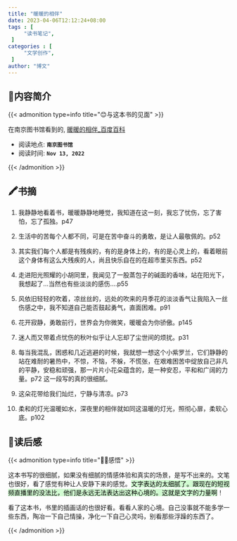 ```yaml
---
title: "暖暖的相伴"
date: 2023-04-06T12:12:24+08:00
tags : [                                    
     "读书笔记",
 ]
categories : [                              
     "文学创作",
 ]
author: "博文"
---
```


## 📜**内容简介**

{{< admonition type=info title="😊与这本书的见面"  >}}

 在南京图书馆看到的,  [暖暖的相伴_百度百科](https://baike.baidu.com/item/暖暖的相伴/60409812?fr=aladdin)

- 阅读地点: **`南京图书馆`**
- 阅读时间: **`Nov 13, 2022`**

{{< /admonition >}}

## 🖍️书摘

1. 我静静地看着书，暖暖静静地睡觉，我知道在这一刻，我忘了忧伤，忘了害怕，忘了孤独。p47

2. 生活中的苦每个人都不同，可是在苦中奋斗的勇敢，是让人最敬佩的。p52

3. 其实我们每个人都是有残疾的，有的是身体上的，有的是心灵上的，看着眼前这个身体有这么大残疾的人，尚且快乐自在的在超市里买东西。p52

4. 走进阳光照耀的小胡同里，我闻见了一股蒸包子的碱面的香味，站在阳光下，我想起了…当然也有些淡淡的感伤….p55

5. 风依旧轻轻的吹着，凉丝丝的，远处的吹来的月季花的淡淡香气让我陷入一丝伤感之中，我不知道自己能否鼓起勇气，直面困难。p91

6. 花开寂静，勇敢前行，世界会为你微笑，暖暖会为你骄傲。p145

7. 迷人而又带着点忧伤的秋叶似乎让人忘却了尘世间的烦扰。p31

8. 每当我混乱，困惑和几近逃避的时候，我就想一想这个小紫罗兰，它们静静的站在难耐的暑热中，不惊，不恼，不躲，不慌张，在艰难困苦中绽放自己非凡的平静，安稳和顽强，那一片片小花朵蕴含的，是一种安忍，平和和广阔的力量。p72 这一段写的真的很细腻。

9. 这朵花带给我们灿烂，宁静与清凉。p73

10. 柔和的灯光温暖如水，深夜里的相伴就如同这温暖的灯光，照彻心扉，柔软心底。p102

## 🌟读后感

{{< admonition type=info title="🧙‍♂️感悟"  >}}

这本书写的很细腻，如果没有细腻的情感体验和真实的场景，是写不出来的。文笔也很好，看了感觉有种让人安静下来的感觉。<mark style="background: #BBFABBA6;">文字表达的太细腻了。跟现在的短视频直播里的没法比，他们是永远无法表达出这种心境的。这就是文字的力量啊</mark>！

看了这本书，书里的插画话的也很好看。看看人家的心境。自己没事就不能多学一些东西，陶冶一下自己情操，净化一下自己心灵吗，别看那些浮躁的东西了。

{{< /admonition >}}

